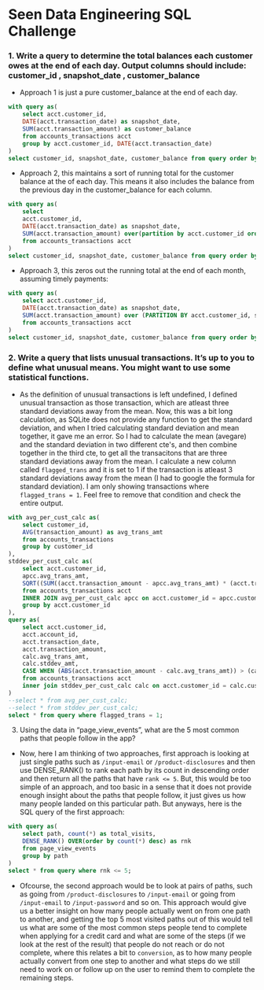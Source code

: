 # Seen Data Engineering SQL Challenge

### 1. Write a query to determine the total balances each customer owes at the end of each day. Output columns should include: customer_id , snapshot_date , customer_balance

- Approach 1 is just a pure customer_balance at the end of each day. 

```SQL
with query as(
	select acct.customer_id,
	DATE(acct.transaction_date) as snapshot_date,
	SUM(acct.transaction_amount) as customer_balance
	from accounts_transactions acct
	group by acct.customer_id, DATE(acct.transaction_date)
)
select customer_id, snapshot_date, customer_balance from query order by customer_id, snapshot_date;
```

- Approach 2, this maintains a sort of running total for the customer balance at the of each day. This means it also includes the balance from the previous day in the customer_balance for each column.

```SQL
with query as(
	select 
	acct.customer_id,
	DATE(acct.transaction_date) as snapshot_date,
	SUM(acct.transaction_amount) over(partition by acct.customer_id order by DATE(acct.transaction_date) ROWS BETWEEN UNBOUNDED PRECEDING AND CURRENT ROW) as customer_balance
	from accounts_transactions acct
)
select customer_id, snapshot_date, customer_balance from query order by customer_id, snapshot_date;
```

- Approach 3, this zeros out the running total at the end of each month, assuming timely payments:

```SQL
with query as(
	select acct.customer_id,
    DATE(acct.transaction_date) as snapshot_date,
    SUM(acct.transaction_amount) over (PARTITION BY acct.customer_id, strftime('%Y-%m', acct.transaction_date) order by DATE(acct.transaction_date) ROWS BETWEEN UNBOUNDED PRECEDING AND CURRENT ROW) as customer_balance
	from accounts_transactions acct
)
select customer_id, snapshot_date, customer_balance from query order by customer_id, snapshot_date;
```

### 2. Write a query that lists unusual transactions. It’s up to you to define what unusual means. You might want to use some statistical functions.

- As the definition of unusual transactions is left undefined, I defined unusual transaction as those transaction, which are atleast three standard deviations away from the mean. Now, this was a bit long calculation, as SQLite does not provide any function to get the standard deviation, and when I tried calculating standard deviation and mean together, it gave me an error. So I had to calculate the mean (avegare) and the standard deviation in two different cte's, and then combine together in the third cte, to get all the transacitons that are three standard deviations away from the mean. I calculate a new column called `flagged_trans` and it is set to 1 if the transaction is atleast 3 standard deviations away from the mean (I had to google the formula for standard deviation). I am only showing transactions where `flagged_trans = 1`. Feel free to remove that condition and check the entire output.

```SQL
with avg_per_cust_calc as(
	select customer_id,
	AVG(transaction_amount) as avg_trans_amt
	from accounts_transactions
	group by customer_id
),
stddev_per_cust_calc as(
	select acct.customer_id,
	apcc.avg_trans_amt,
	SQRT((SUM((acct.transaction_amount - apcc.avg_trans_amt) * (acct.transaction_amount - apcc.avg_trans_amt))) / ((COUNT(*) - 1))) as stddev_amt
	from accounts_transactions acct
	INNER JOIN avg_per_cust_calc apcc on acct.customer_id = apcc.customer_id
	group by acct.customer_id
),
query as(
	select acct.customer_id,
	acct.account_id,
	acct.transaction_date,
	acct.transaction_amount,
	calc.avg_trans_amt,
	calc.stddev_amt,
	CASE WHEN (ABS(acct.transaction_amount - calc.avg_trans_amt)) > (calc.stddev_amt * 3) then 1 else 0 end as flagged_trans
	from accounts_transactions acct
	inner join stddev_per_cust_calc calc on acct.customer_id = calc.customer_id
)
--select * from avg_per_cust_calc;
--select * from stddev_per_cust_calc;
select * from query where flagged_trans = 1;
```

3. Using the data in “page_view_events”, what are the 5 most common paths that people follow in the app?

- Now, here I am thinking of two approaches, first approach is looking at just single paths such as `/input-email` or `/product-disclosures` and then use DENSE_RANK() to rank each path by its count in descending order and then return all the paths that have `rank <= 5`. But, this would be too simple of an approach, and too basic in a sense that it does not provide enough insight about the paths that people follow, it just gives us how many people landed on this particular path. But anyways, here is the SQL query of the first approach:

```SQL
with query as(
	select path, count(*) as total_visits,
	DENSE_RANK() OVER(order by count(*) desc) as rnk
	from page_view_events
	group by path
)
select * from query where rnk <= 5;
```

- Ofcourse, the second approach would be to look at pairs of paths, such as going from `/product-disclosures` to `/input-email` or going from `/input-email` to `/input-password` and so on. This approach would give us a better insight on how many people actually went on from one path to another, and getting the top 5 most visited paths out of this would tell us what are some of the most common steps people tend to complete when applying for a credit card and what are some of the steps (if we look at the rest of the result) that people do not reach or do not complete, where this relates a bit to `conversion`, as to how many people actually convert from one step to another and what steps do we still need to work on or follow up on the user to remind them to complete the remaining steps.

